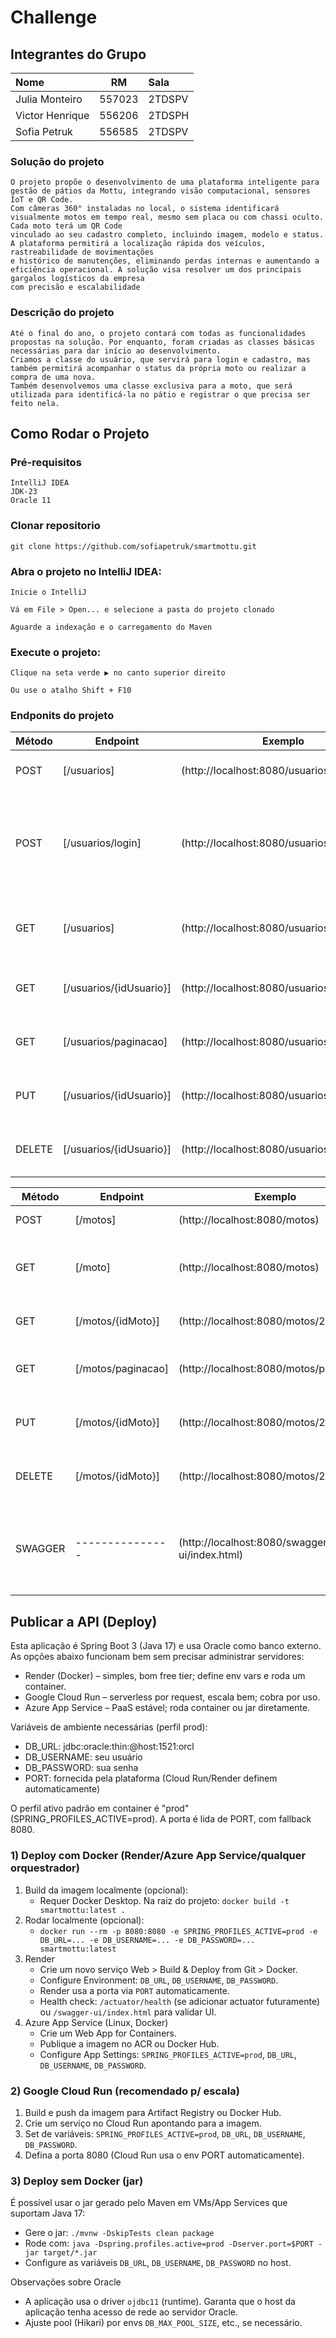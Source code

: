 # Challenge

## Integrantes do Grupo

| Nome            |   RM   | Sala   |
|:----------------|:------:|:-------|
| Julia Monteiro  | 557023 | 2TDSPV |
| Victor Henrique | 556206 | 2TDSPH |
| Sofia Petruk    | 556585 | 2TDSPV |


### Solução do projeto

    O projeto propõe o desenvolvimento de uma plataforma inteligente para gestão de pátios da Mottu, integrando visão computacional, sensores IoT e QR Code.
    Com câmeras 360° instaladas no local, o sistema identificará visualmente motos em tempo real, mesmo sem placa ou com chassi oculto. Cada moto terá um QR Code 
    vinculado ao seu cadastro completo, incluindo imagem, modelo e status. A plataforma permitirá a localização rápida dos veículos, rastreabilidade de movimentações 
    e histórico de manutenções, eliminando perdas internas e aumentando a eficiência operacional. A solução visa resolver um dos principais gargalos logísticos da empresa 
    com precisão e escalabilidade

### Descrição do projeto

    Até o final do ano, o projeto contará com todas as funcionalidades propostas na solução. Por enquanto, foram criadas as classes básicas necessárias para dar início ao desenvolvimento.
    Criamos a classe do usuário, que servirá para login e cadastro, mas também permitirá acompanhar o status da própria moto ou realizar a compra de uma nova.
    Também desenvolvemos uma classe exclusiva para a moto, que será utilizada para identificá-la no pátio e registrar o que precisa ser feito nela.

## Como Rodar o Projeto

### Pré-requisitos
    IntelliJ IDEA
    JDK-23
    Oracle 11
### Clonar repositorio

    git clone https://github.com/sofiapetruk/smartmottu.git

### Abra o projeto no IntelliJ IDEA:

    Inicie o IntelliJ

    Vá em File > Open... e selecione a pasta do projeto clonado

    Aguarde a indexação e o carregamento do Maven

### Execute o projeto:

    Clique na seta verde ▶ no canto superior direito

    Ou use o atalho Shift + F10

### Endponits do projeto
| Método | Endpoint                  | Exemplo                       | Descrição                                                       |
|--------|---------------------------|-------------------------------|-----------------------------------------------------------------|
| POST   | [/usuarios]               | (http://localhost:8080/usuarios)|     Cria um novo usuario                                        |
 | POST  | [/usuarios/login]         | (http://localhost:8080/usuarios/login)| Cria um login e verifica se é o mesmo email e senha do cadastro |
| GET    | [/usuarios]               | (http://localhost:8080/usuarios)   | Retorna todos os usuarios que tem no db                         |
| GET    | [/usuarios/{idUsuario}]   | (http://localhost:8080/usuarios/1) | Retorna somente um usuario                                      |
| GET    | [/usuarios/paginacao]     | (http://localhost:8080/usuarios/paginacao) | Retorno os dados com paginação                                  |
| PUT    | [/usuarios/{idUsuario}] | (http://localhost:8080/usuarios/1) | Atualiza o usuario com id especifico                            |
| DELETE | [/usuarios/{idUsuario}] | (http://localhost:8080/usuarios/1) | Delete o usuario com o id especifico                            |

| Método | Endpoint                | Exemplo                             | Descrição                            |
|--------|-------------------------|-------------------------------------|--------------------------------------|
| POST   | [/motos]             | (http://localhost:8080/motos)      | Cria uma nova mota                   |
| GET    | [/moto]             | (http://localhost:8080/motos)      | Retorna todos as motos que tem no db |
| GET    | [/motos/{idMoto}] | (http://localhost:8080/motos/2)    | Retorna somente uma moto             |
| GET    | [/motos/paginacao]      | (http://localhost:8080/motos/paginacao) | Retorno os dados com paginação       |
| PUT    | [/motos/{idMoto}]        | (http://localhost:8080/motos/2)     | Atualiza a moto com id especifico    |
| DELETE | [/motos/{idMoto}] | (http://localhost:8080/motos/2)    | Delete a moto com o id especifico    |
|SWAGGER| ---------------|(http://localhost:8080/swagger-ui/index.html)| Verificar quais atributos temos que utilizar na nossa api|


## Publicar a API (Deploy)

Esta aplicação é Spring Boot 3 (Java 17) e usa Oracle como banco externo. As opções abaixo funcionam bem sem precisar administrar servidores:

- Render (Docker) – simples, bom free tier; define env vars e roda um container.
- Google Cloud Run – serverless por request, escala bem; cobra por uso.
- Azure App Service – PaaS estável; roda container ou jar diretamente.

Variáveis de ambiente necessárias (perfil prod):

- DB_URL: jdbc:oracle:thin:@host:1521:orcl
- DB_USERNAME: seu usuário
- DB_PASSWORD: sua senha
- PORT: fornecida pela plataforma (Cloud Run/Render definem automaticamente)

O perfil ativo padrão em container é "prod" (SPRING_PROFILES_ACTIVE=prod). A porta é lida de PORT, com fallback 8080.

### 1) Deploy com Docker (Render/Azure App Service/qualquer orquestrador)

1. Build da imagem localmente (opcional):
    - Requer Docker Desktop. Na raiz do projeto: `docker build -t smartmottu:latest .`
2. Rodar localmente (opcional):
    - `docker run --rm -p 8080:8080 -e SPRING_PROFILES_ACTIVE=prod -e DB_URL=... -e DB_USERNAME=... -e DB_PASSWORD=... smartmottu:latest`
3. Render
    - Crie um novo serviço Web > Build & Deploy from Git > Docker.
    - Configure Environment: `DB_URL`, `DB_USERNAME`, `DB_PASSWORD`.
    - Render usa a porta via `PORT` automaticamente.
    - Health check: `/actuator/health` (se adicionar actuator futuramente) ou `/swagger-ui/index.html` para validar UI.
4. Azure App Service (Linux, Docker)
    - Crie um Web App for Containers.
    - Publique a imagem no ACR ou Docker Hub.
    - Configure App Settings: `SPRING_PROFILES_ACTIVE=prod`, `DB_URL`, `DB_USERNAME`, `DB_PASSWORD`.

### 2) Google Cloud Run (recomendado p/ escala)

1. Build e push da imagem para Artifact Registry ou Docker Hub.
2. Crie um serviço no Cloud Run apontando para a imagem.
3. Set de variáveis: `SPRING_PROFILES_ACTIVE=prod`, `DB_URL`, `DB_USERNAME`, `DB_PASSWORD`.
4. Defina a porta 8080 (Cloud Run usa o env PORT automaticamente).

### 3) Deploy sem Docker (jar)

É possível usar o jar gerado pelo Maven em VMs/App Services que suportam Java 17:

- Gere o jar: `./mvnw -DskipTests clean package`
- Rode com: `java -Dspring.profiles.active=prod -Dserver.port=$PORT -jar target/*.jar`
- Configure as variáveis `DB_URL`, `DB_USERNAME`, `DB_PASSWORD` no host.

Observações sobre Oracle

- A aplicação usa o driver `ojdbc11` (runtime). Garanta que o host da aplicação tenha acesso de rede ao servidor Oracle.
- Ajuste pool (Hikari) por envs `DB_MAX_POOL_SIZE`, etc., se necessário.

